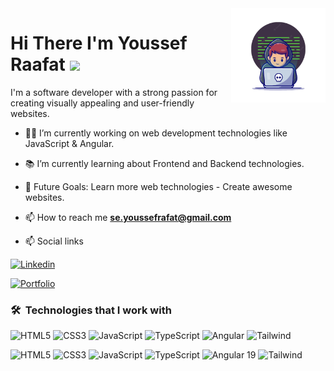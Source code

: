 
<img align="right" src="https://raw.githubusercontent.com/mohamedelkashef15/mohamedelkashef15/main/github-profile.png" width="30%">
<h1>
  Hi There I'm Youssef Raafat
  <img src="https://media.giphy.com/media/hvRJCLFzcasrR4ia7z/giphy.gif" width="28">
</h1>
<p>
I'm a software developer with a strong passion for creating visually appealing and user-friendly websites. 
</p>

- 👨‍💻 I’m currently working on web development technologies like JavaScript & Angular.
- 📚 I’m currently learning about Frontend and Backend technologies.
- 🎯 Future Goals: Learn more web technologies - Create awesome websites.
- 📫 How to reach me **se.youssefrafat@gmail.com**
  
- 📫 Social links
<p>
  <a href="https://www.linkedin.com/in/eman-awad-714757203/">
    <img src="https://img.shields.io/badge/-Linkedin-0072b1?style=flat&logo=linkedin&logoColor=white" alt="Linkedin">
  </a>
</p>
<p>
  <a href="https://youssef-raafat-angular-portfolio.vercel.app/">
    <img src="https://img.shields.io/badge/-Portfolio-000000?style=flat&logo=vercel&logoColor=white" alt="Portfolio">
  </a>
</p>

### 🛠 &nbsp;Technologies that I work with
![HTML5](https://img.shields.io/badge/-HTML5-000000?style=flat&logo=html5)
![CSS3](https://img.shields.io/badge/-CSS3-000000?style=flat&logo=css3)
![JavaScript](https://img.shields.io/badge/-JavaScript-000000?style=flat&logo=javascript)
![TypeScript](https://img.shields.io/badge/-TypeScript-000000?style=flat&logo=typescript)
![Angular](https://img.shields.io/badge/-Angular+19-000000?style=flat&logo=Angular)
![Tailwind](https://img.shields.io/badge/-Tailwind-000000?style=flat&logo=Tailwind)


<p>
  <img src="https://img.shields.io/badge/-HTML5-000000?style=flat&logo=html5" alt="HTML5">
  <img src="https://img.shields.io/badge/-CSS3-000000?style=flat&logo=css3" alt="CSS3">
  <img src="https://img.shields.io/badge/-JavaScript-000000?style=flat&logo=javascript" alt="JavaScript">
  <img src="https://img.shields.io/badge/-TypeScript-000000?style=flat&logo=typescript" alt="TypeScript">
  <img src="https://img.shields.io/badge/-Angular+19-000000?style=flat&logo=Angular" alt="Angular 19">
  <img src="https://img.shields.io/badge/-Tailwind-000000?style=flat&logo=Tailwind" alt="Tailwind">
</p>


